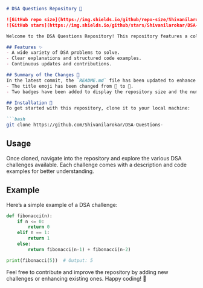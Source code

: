 ```markdown
# DSA Questions Repository 📖

![GitHub repo size](https://img.shields.io/github/repo-size/Shivanilarokar/DSA-Questions-)
![GitHub stars](https://img.shields.io/github/stars/Shivanilarokar/DSA-Questions-?style=social)

Welcome to the DSA Questions Repository! This repository features a collection of Data Structures and Algorithms (DSA) challenges designed to help you practice coding and improve your understanding of algorithms and data structures.

## Features ✨
- A wide variety of DSA problems to solve.
- Clear explanations and structured code examples.
- Continuous updates and contributions.

## Summary of the Changes 📲
In the latest commit, the `README.md` file has been updated to enhance the presentation and provide additional visual appeal. Notable changes include:
- The title emoji has been changed from 🤖 to 📖.
- Two badges have been added to display the repository size and the number of stars.

## Installation 🚀
To get started with this repository, clone it to your local machine:

```bash
git clone https://github.com/Shivanilarokar/DSA-Questions-
```

## Usage
Once cloned, navigate into the repository and explore the various DSA challenges available. Each challenge comes with a description and code examples for better understanding.

## Example
Here’s a simple example of a DSA challenge:

```python
def fibonacci(n):
    if n <= 0:
        return 0
    elif n == 1:
        return 1
    else:
        return fibonacci(n-1) + fibonacci(n-2)

print(fibonacci(5))  # Output: 5
```

Feel free to contribute and improve the repository by adding new challenges or enhancing existing ones. Happy coding! 🎉
```
